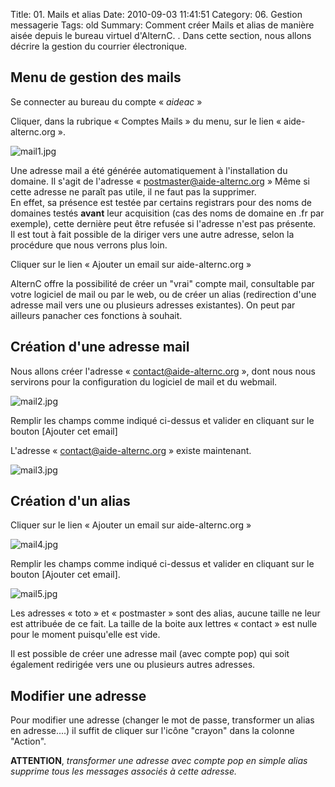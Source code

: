 Title: 01. Mails et alias 
Date: 2010-09-03 11:41:51
Category: 06. Gestion messagerie
Tags: old
Summary: Comment créer Mails et alias de manière aisée depuis le bureau virtuel d'AlternC. . Dans cette section, nous allons décrire la gestion du courrier électronique.

## Menu de gestion des mails

Se connecter au bureau du compte « *aideac* »

Cliquer, dans la rubrique « Comptes Mails » du menu, sur le lien « aide-alternc.org ».

<img src="/img/mail1.jpg" title="to complete" alt="mail1.jpg" />

Une adresse mail a été générée automatiquement à l'installation du domaine. Il s'agit de l'adresse « postmaster@aide-alternc.org » Même si cette adresse ne paraît pas utile, il ne faut pas la supprimer.<br/>
En effet, sa présence est testée par certains registrars  pour des noms de domaines testés **avant** leur acquisition (cas des noms de domaine en .fr par exemple), cette dernière peut être refusée si l'adresse n'est pas présente.<br/>
Il est tout à fait possible de la diriger vers une autre adresse, selon la procédure que nous verrons plus loin.

Cliquer sur le lien « Ajouter un email sur aide-alternc.org »

AlternC offre la possibilité de créer un "vrai" compte mail, consultable par votre logiciel de mail ou par le web, ou de créer un alias (redirection d'une adresse mail vers une ou plusieurs adresses existantes). On peut par ailleurs panacher ces fonctions à souhait.

## Création d'une adresse mail

Nous allons créer l'adresse « contact@aide-alternc.org », dont nous nous servirons pour la configuration du logiciel de mail et du webmail.

<img src="/img/mail2.jpg" title="to complete" alt="mail2.jpg" />

Remplir les champs comme indiqué ci-dessus et valider en cliquant sur le bouton [Ajouter cet email]

L'adresse « contact@aide-alternc.org » existe maintenant.

<img src="/img/mail3.jpg" title="to complete" alt="mail3.jpg" />

## Création d'un alias

Cliquer sur le lien « Ajouter un email sur aide-alternc.org »

<img src="/img/mail4.jpg" title="to complete" alt="mail4.jpg" />

Remplir les champs comme indiqué ci-dessus et valider en cliquant sur le bouton [Ajouter cet email].

<img src="/img/mail5.jpg" title="to complete" alt="mail5.jpg" />

Les adresses « toto » et « postmaster » sont des alias, aucune taille ne leur est attribuée de ce fait. La taille de la boite aux lettres « contact » est nulle pour le moment puisqu'elle est vide.

Il est possible de créer une adresse mail (avec compte pop) qui soit également redirigée vers une ou plusieurs autres adresses.

## Modifier une adresse

Pour modifier une adresse (changer le mot de passe, transformer un alias en adresse....) il suffit de cliquer sur l'icône "crayon" dans la colonne "Action".

**ATTENTION**, *transformer une adresse avec compte pop en simple alias supprime tous les messages associés à cette adresse.*
